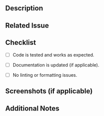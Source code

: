 ## Description

<!-- Provide a short summary of the changes in this pull request. -->


## Related Issue

<!-- If this PR addresses an issue, link it here. -->


## Checklist

- [ ] Code is tested and works as expected.
- [ ] Documentation is updated (if applicable).
- [ ] No linting or formatting issues.


## Screenshots (if applicable)

<!-- Add screenshots to help explain the changes, if needed. -->


## Additional Notes

<!-- Add any additional information or context. -->
